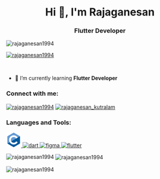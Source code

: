 <h1 align="center">Hi 👋, I'm Rajaganesan</h1>
<h3 align="center">Flutter Developer</h3>

<p align="left"> <img src="https://komarev.com/ghpvc/?username=rajaganesan1994&label=Profile%20views&color=0e75b6&style=flat" alt="rajaganesan1994" /> </p>

<p align="left"> <a href="https://github.com/ryo-ma/github-profile-trophy"><img src="https://github-profile-trophy.vercel.app/?username=rajaganesan1994" alt="rajaganesan1994" /></a> </p>

<p align="left"> <a href="https://twitter.com/" target="blank"><img src="https://img.shields.io/twitter/follow/?logo=twitter&style=for-the-badge" alt="" /></a> </p>

- 🌱 I’m currently learning **Flutter Developer**

<h3 align="left">Connect with me:</h3>
<p align="left">
<a href="https://stackoverflow.com/users/rajaganesan1994" target="blank"><img align="center" src="https://raw.githubusercontent.com/rahuldkjain/github-profile-readme-generator/master/src/images/icons/Social/stack-overflow.svg" alt="rajaganesan1994" height="30" width="40" /></a>
<a href="https://instagram.com/rajaganesan_kutralam" target="blank"><img align="center" src="https://raw.githubusercontent.com/rahuldkjain/github-profile-readme-generator/master/src/images/icons/Social/instagram.svg" alt="rajaganesan_kutralam" height="30" width="40" /></a>
</p>

<h3 align="left">Languages and Tools:</h3>
<p align="left"> <a href="https://www.cprogramming.com/" target="_blank" rel="noreferrer"> <img src="https://raw.githubusercontent.com/devicons/devicon/master/icons/c/c-original.svg" alt="c" width="40" height="40"/> </a> <a href="https://dart.dev" target="_blank" rel="noreferrer"> <img src="https://www.vectorlogo.zone/logos/dartlang/dartlang-icon.svg" alt="dart" width="40" height="40"/> </a> <a href="https://www.figma.com/" target="_blank" rel="noreferrer"> <img src="https://www.vectorlogo.zone/logos/figma/figma-icon.svg" alt="figma" width="40" height="40"/> </a> <a href="https://flutter.dev" target="_blank" rel="noreferrer"> <img src="https://www.vectorlogo.zone/logos/flutterio/flutterio-icon.svg" alt="flutter" width="40" height="40"/> </a> </p>

<p><img align="left" src="https://github-readme-stats.vercel.app/api/top-langs?username=rajaganesan1994&show_icons=true&locale=en&layout=compact" alt="rajaganesan1994" /></p>

<p>&nbsp;<img align="center" src="https://github-readme-stats.vercel.app/api?username=rajaganesan1994&show_icons=true&locale=en" alt="rajaganesan1994" /></p>

<p><img align="center" src="https://github-readme-streak-stats.herokuapp.com/?user=rajaganesan1994&" alt="rajaganesan1994" /></p>

